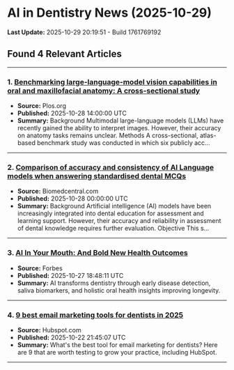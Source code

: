 # AI in Dentistry News (2025-10-29)

**Last Update:** 2025-10-29 20:19:51 - Build 1761769192

## Found 4 Relevant Articles

---

### 1. [Benchmarking large-language-model vision capabilities in oral and maxillofacial anatomy: A cross-sectional study](https://journals.plos.org/plosone/article?id=10.1371/journal.pone.0335775)
- **Source:** Plos.org
- **Published:** 2025-10-28 14:00:00 UTC
- **Summary:** Background Multimodal large-language models (LLMs) have recently gained the ability to interpret images. However, their accuracy on anatomy tasks remains unclear.   Methods A cross-sectional, atlas-based benchmark study was conducted in which six publicly acc…

---

### 2. [Comparison of accuracy and consistency of AI Language models when answering standardised dental MCQs](https://bmcmededuc.biomedcentral.com/articles/10.1186/s12909-025-07624-7)
- **Source:** Biomedcentral.com
- **Published:** 2025-10-28 00:00:00 UTC
- **Summary:** Background Artificial intelligence (AI) models have been increasingly integrated into dental education for assessment and learning support. However, their accuracy and reliability in assessment of dental knowledge requires further evaluation. Objective This s…

---

### 3. [AI In Your Mouth: And Bold New Health Outcomes](https://www.forbes.com/sites/johnwerner/2025/10/27/ai-in-your-mouth-and-bold-new-health-outcomes/)
- **Source:** Forbes
- **Published:** 2025-10-27 18:48:11 UTC
- **Summary:** AI transforms dentistry through early disease detection, saliva biomarkers, and holistic oral health insights improving longevity.

---

### 4. [9 best email marketing tools for dentists in 2025](https://blog.hubspot.com/marketing/best-email-marketing-tools-for-dentist#article)
- **Source:** Hubspot.com
- **Published:** 2025-10-22 21:45:07 UTC
- **Summary:** What's the best tool for email marketing for dentists? Here are 9 that are worth testing to grow your practice, including HubSpot.

---

